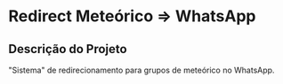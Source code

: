 # Redirect Meteórico => WhatsApp

## Descrição do Projeto
<p>"Sistema" de redirecionamento para grupos de meteórico no WhatsApp.</p>
